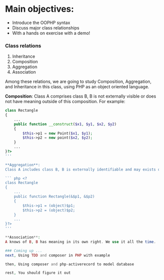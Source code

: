 # Main objectives:
- Introduce the OOPHP syntax
- Discuss major class relationships
- With a hands on exercise with a demo!


### Class relations
1. Inheritance
2. Composition
3. Aggregation
4. Association

Among these relations, we are going to study Composition, Aggregation, and Inheritance in this class, using PHP as an object oriented language. 

**Composition**:
Class A comprises class B, B is not externally visible or does not have meaning outside of this composition. For example:
``` php <? 
class Rectangle 
{
    ...
    public function __construct($x1, $y1, $x2, $y2)
    {
        $this->p1 = new Point($x1, $y1);
        $this->p2 = new point($x2, $y2);
    }
    ...
}?>
'''

**Aggregation**:
Class A includes class B, B is externally identifiable and may exists on its own merits. For example:

``` php <?
class Rectangle
{
    ...
    public function Rectangle(&$p1, &$p2)
    {
        $this->p1 = (object)$p1;
        $this->p2 = (object)$p2;
    }
    ...
}?>
'''

**Association**:
A knows of B, B has meaning in its own right. We use it all the time.

### Coming up ...
next, Using TDD and composer in PHP with example

then, Using composer and php-activerecord to model database

rest, You should figure it out
